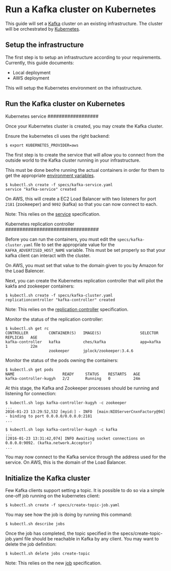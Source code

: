 Run a Kafka cluster on Kubernetes
=================================

This guide will set a [Kafka](http://kafka.apache.org/) cluster
on an existing infrastructure. The cluster will be orchestrated
by [Kubernetes](http://kubernetes.io/).

Setup the infrastructure
------------------------

The first step is to setup an infrastructure according to
your requirements. Currently, this guide documents:

* Local deployment
* AWS deployment

This will setup the Kubernetes environment on the
infrastructure.

Run the Kafka cluster on Kubernetes
-----------------------------------

Kubernetes service
##################

Once your Kubernetes cluster is created, you may create
the Kafka cluster.

Ensure the kubernetes cli uses the right backend:

```
$ export KUBERNETES_PROVIDER=aws
```


The first step is to create the service that will
allow you to connect from the outside world to
the Kafka cluster running in your infrastructure.

This must be done beofre running the actual containers
in order for them to get the appropriate
[environment variables](http://kubernetes.io/v1.1/docs/user-guide/services.html#environment-variables).

```
$ kubectl.sh create -f specs/kafka-service.yaml
service "kafka-service" created
```

On AWS, this will create a EC2 Load Balancer with two listeners
for port `2181` (zookeeper) and `9092` (kafka) so that
you can now connect to each.

Note: This relies on the [service](http://kubernetes.io/v1.1/docs/user-guide/services.html)
specification.

Kubernetes replication controller
#################################

Before you can run the containers, you must
edit the `specs/kafka-cluster.yaml` file to
set the appropriate value for the `KAFKA_ADVERTISED_HOST_NAME`
variable. This must be set properly so that your
kafka client can interact with the cluster.

On AWS, you must set that value to the domain
given to you by Amazon for the Load Balencer.

Next, you can create the Kubernetes replication controller
that will pilot the kakfa and zookeeper containers:

```
$ kubectl.sh create -f specs/kafka-cluster.yaml
replicationcontroller "kafka-controller" created
```

Note: This relies on the [replication controller](http://kubernetes.io/v1.1/docs/user-guide/replication-controller.html)
specification.


Monitor the status of the replication controller:

```
$ kubectl.sh get rc
CONTROLLER         CONTAINER(S)   IMAGE(S)                 SELECTOR    REPLICAS   AGE
kafka-controller   kafka          ches/kafka               app=kafka   1          22m
                   zookeeper      jplock/zookeeper:3.4.6  
```

Monitor the status of the pods owning the containers:

```
$ kubectl.sh get pods
NAME                     READY     STATUS    RESTARTS   AGE
kafka-controller-kugyh   2/2       Running   0          24m
```

At this stage, the Kafka and Zookeeper processes should be
running and listening for connection:

```
$ kubectl.sh logs kafka-controller-kugyh -c zookeeper
...
2016-01-23 13:29:52,532 [myid:] - INFO  [main:NIOServerCnxnFactory@94] - binding to port 0.0.0.0/0.0.0.0:2181
...
```

```
$ kubectl.sh logs kafka-controller-kugyh -c kafka
...
[2016-01-23 13:31:42,074] INFO Awaiting socket connections on 0.0.0.0:9092. (kafka.network.Acceptor)
...
```


You may now connect to the Kafka service through the
address used for the service. On AWS, this is the domain
of the Load Balancer.


Initialize the Kafka cluster
----------------------------

Few Kafka clients support setting a topic. It is
possible to do so via a simple one-off job running
on the kubernetes client:

```
$ kubectl.sh create -f specs/create-topic-job.yaml
```

You may see how the job is doing by running this command:

```
$ kubectl.sh describe jobs
```

Once the job has completed, the topic specified
in the specs/create-topic-job.yaml file should be reachable
in Kafka by any client. You may want to delete the
job definition:

```
$ kubectl.sh delete jobs create-topic
```

Note: This relies on the new [job](http://kubernetes.io/v1.1/docs/user-guide/jobs.html)
specification.